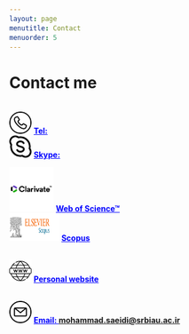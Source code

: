 ```yaml
---
layout: page
menutitle: Contact
menuorder: 5
---
```

# __Contact me__

<br/> <img width="40" height="40" alt="Target" src="/assets//call.png"> __<a href="" style="color: blue;"> Tel: </a>__ <br/> 
<img width="40" height="40" alt="Target" src="/assets//skype.png"> __<a href="" style="color: blue;">Skype: </a>__  <br/> 

<img width="80" height="80" alt="Target" src="/assets//clarivate.png"> __<a href="https://www.webofscience.com/wos/author/record/2423812" style="color: blue;">Web of Science™</a>__ <br/> 
<img width="90" height="50" alt="Target" src="/assets//scopus.jpg"> __<a href="https://www.scopus.com/authid/detail.uri?authorId=57224572489" style="color: blue;">Scopus</a>__ <br/> 

<br/> <img width="40" height="40" alt="Target" src="/assets//web.png"> __<a href="https://mohammadsaeedi-wrm.github.io/" style="color: blue;">Personal website</a>__ 

 <br/> <img width="40" height="40" alt="Target" src="/assets//email.png"> __<a href="" style="color: blue;">Email: mohammad.saeidi@srbiau.ac.ir </a>__ 
